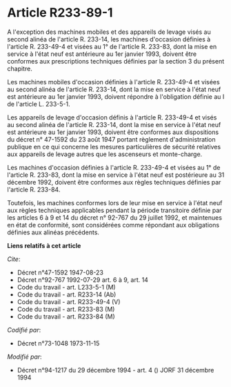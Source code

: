 # Article R233-89-1

A l'exception des machines mobiles et des appareils de levage visés au second alinéa de l'article R. 233-14, les machines
d'occasion définies à l'article R. 233-49-4 et visées au 1° de l'article R. 233-83, dont la mise en service à l'état neuf est
antérieure au 1er janvier 1993, doivent être conformes aux prescriptions techniques définies par la section 3 du présent
chapitre.

Les machines mobiles d'occasion définies à l'article R. 233-49-4 et visées au second alinéa de l'article R. 233-14, dont la
mise en service à l'état neuf est antérieure au 1er janvier 1993, doivent répondre à l'obligation définie au I de l'article
L. 233-5-1.

Les appareils de levage d'occasion définis à l'article R. 233-49-4 et visés au second alinéa de l'article R. 233-14, dont la
mise en service à l'état neuf est antérieure au 1er janvier 1993, doivent être conformes aux dispositions du décret n°
47-1592 du 23 août 1947 portant règlement d'administration publique en ce qui concerne les mesures particulières de sécurité
relatives aux appareils de levage autres que les ascenseurs et monte-charge.

Les machines d'occasion définies à l'article R. 233-49-4 et visées au 1° de l'article R. 233-83, dont la mise en service à
l'état neuf est postérieure au 31 décembre 1992, doivent être conformes aux règles techniques définies par l'article R.
233-84.

Toutefois, les machines conformes lors de leur mise en service à l'état neuf aux règles techniques applicables pendant la
période transitoire définie par les articles 6 à 9 et 14 du décret n° 92-767 du 29 juillet 1992, et maintenues en état de
conformité, sont considérées comme répondant aux obligations définies aux alinéas précédents.

**Liens relatifs à cet article**

_Cite_:

  - Décret n°47-1592 1947-08-23
  - Décret n°92-767 1992-07-29 art. 6 à 9, art. 14
  - Code du travail - art. L233-5-1 (M)
  - Code du travail - art. R233-14 (Ab)
  - Code du travail - art. R233-49-4 (V)
  - Code du travail - art. R233-83 (M)
  - Code du travail - art. R233-84 (M)

_Codifié par_:

  - Décret n°73-1048 1973-11-15

_Modifié par_:

  - Décret n°94-1217 du 29 décembre 1994 - art. 4 () JORF 31 décembre 1994
